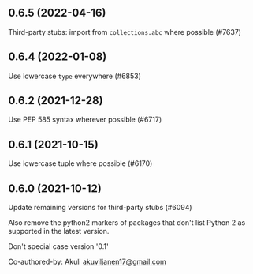 ## 0.6.5 (2022-04-16)

Third-party stubs: import from `collections.abc` where possible (#7637)

## 0.6.4 (2022-01-08)

Use lowercase `type` everywhere (#6853)

## 0.6.2 (2021-12-28)

Use PEP 585 syntax wherever possible (#6717)

## 0.6.1 (2021-10-15)

Use lowercase tuple where possible (#6170)

## 0.6.0 (2021-10-12)

Update remaining versions for third-party stubs (#6094)

Also remove the python2 markers of packages that don't list Python 2
as supported in the latest version.

Don't special case version '0.1'

Co-authored-by: Akuli <akuviljanen17@gmail.com>

